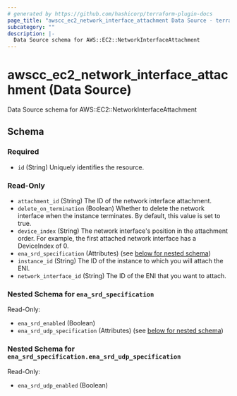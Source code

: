 ```yaml
---
# generated by https://github.com/hashicorp/terraform-plugin-docs
page_title: "awscc_ec2_network_interface_attachment Data Source - terraform-provider-awscc"
subcategory: ""
description: |-
  Data Source schema for AWS::EC2::NetworkInterfaceAttachment
---
```


# awscc_ec2_network_interface_attachment (Data Source)

Data Source schema for AWS::EC2::NetworkInterfaceAttachment



<!-- schema generated by tfplugindocs -->
## Schema

### Required

- `id` (String) Uniquely identifies the resource.

### Read-Only

- `attachment_id` (String) The ID of the network interface attachment.
- `delete_on_termination` (Boolean) Whether to delete the network interface when the instance terminates. By default, this value is set to true.
- `device_index` (String) The network interface's position in the attachment order. For example, the first attached network interface has a DeviceIndex of 0.
- `ena_srd_specification` (Attributes) (see [below for nested schema](#nestedatt--ena_srd_specification))
- `instance_id` (String) The ID of the instance to which you will attach the ENI.
- `network_interface_id` (String) The ID of the ENI that you want to attach.

<a id="nestedatt--ena_srd_specification"></a>
### Nested Schema for `ena_srd_specification`

Read-Only:

- `ena_srd_enabled` (Boolean)
- `ena_srd_udp_specification` (Attributes) (see [below for nested schema](#nestedatt--ena_srd_specification--ena_srd_udp_specification))

<a id="nestedatt--ena_srd_specification--ena_srd_udp_specification"></a>
### Nested Schema for `ena_srd_specification.ena_srd_udp_specification`

Read-Only:

- `ena_srd_udp_enabled` (Boolean)
